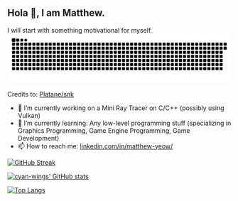 ## Hola 👋, I am Matthew.

I will start with something motivational for myself.
<picture>
  <source media="(prefers-color-scheme: dark)" srcset="https://raw.githubusercontent.com/cyan-wings/cyan-wings/output/github-contribution-grid-snake-dark.svg?palette=github-dark" />
  <source media="(prefers-color-scheme: light)" srcset="https://raw.githubusercontent.com/cyan-wings/cyan-wings/output/github-contribution-grid-snake.svg" />
  <img alt="github-snake" src="https://raw.githubusercontent.com/cyan-wings/cyan-wings/output/github-contribution-grid-snake-dark.svg?palette=github-dark" />
</picture>

Credits to: [Platane/snk](https://github.com/Platane/snk)

- 🔭 I’m currently working on a Mini Ray Tracer on C/C++ (possibly using Vulkan)
- 🌱 I’m currently learning: Any low-level programming stuff (specializing in Graphics Programming, Game Engine Programming, Game Development)
- 📫 How to reach me: [linkedin.com/in/matthew-yeow/](https://www.linkedin.com/in/matthew-yeow/)

[![GitHub Streak](https://streak-stats.demolab.com/?user=cyan-wings&theme=catppuccin-mocha)](https://github.com/cyan-wings)

[![cyan-wings' GitHub stats](https://github-readme-stats.vercel.app/api?username=cyan-wings&show_icons=true&theme=catppuccin_mocha)](https://github.com/cyan-wings)

[![Top Langs](https://github-readme-stats.vercel.app/api/top-langs/?username=cyan-wings&theme=catppuccin_mocha)](https://github.com/cyan-wings)

<!--
**cyan-wings/cyan-wings** is a ✨ _special_ ✨ repository because its `README.md` (this file) appears on your GitHub profile.

Here are some ideas to get you started:

- 🔭 I’m currently working on ...
- 🌱 I’m currently learning ...
- 👯 I’m looking to collaborate on ...
- 🤔 I’m looking for help with ...
- 💬 Ask me about ...
- 📫 How to reach me: ...
- 😄 Pronouns: ...
- ⚡ Fun fact: ...
-->
